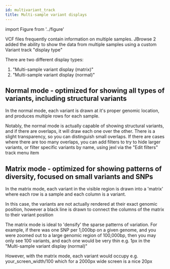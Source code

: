 ```yaml
---
id: multivariant_track
title: Multi-sample variant displays
---
```


import Figure from '../figure'

VCF files frequently contain information on multiple samples. JBrowse 2 added
the ability to show the data from multiple samples using a custom Variant track
"display type"

There are two different display types:

1. "Multi-sample variant display (matrix)"
2. "Multi-sample variant display (normal)"

## Normal mode - optimized for showing all types of variants, including structural variants

In the normal mode, each variant is drawn at it's proper genomic location, and
produces multiple rows for each sample.

Notably, the normal mode is actually capable of showing structural variants, and
if there are overlaps, it will draw each one over the other. There is a slight
transparency, so you can distinguish small overlaps. If there are cases where
there are too many overlaps, you can add filters to try to hide larger variants,
or filter specific variants by name, using jexl via the "Edit filters" track
menu item

## Matrix mode - optimized for showing patterns of diversity, focused on small variants and SNPs

In the matrix mode, each variant in the visible region is drawn into a 'matrix'
where each row is a sample and each column is a variant.

In this case, the variants are not actually rendered at their exact genomic
position, however a black line is drawn to connect the columns of the matrix to
their variant position

The matrix mode is ideal to 'densify' the sparse patterns of variation. For
example, if there was one SNP per 1,000bp on a given genome, and you were zoomed
out to a large genomic region of 100,000bp, then you may only see 100 variants,
and each one would be very thin e.g. 1px in the "Multi-sample variant display
(normal)"

However, with the matrix mode, each variant would occupy e.g.
your_screen_width/100 which for a 2000px wide screen is a nice 20px

